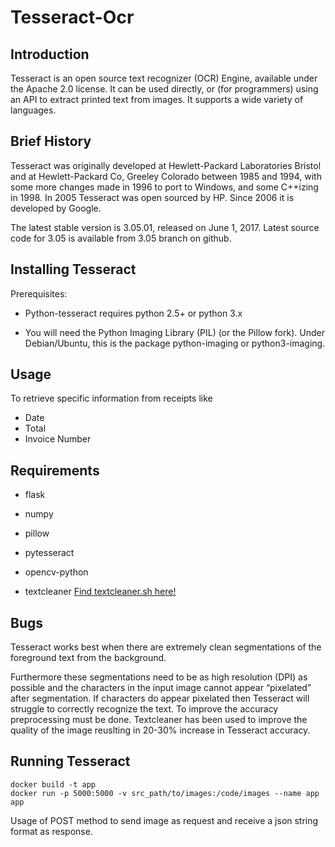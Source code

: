 # Tesseract-Ocr

## Introduction

Tesseract is an open source text recognizer (OCR) Engine, available under the Apache 2.0 license. It can be used directly, or (for programmers) using an API to extract printed text from images. It supports a wide variety of languages.

## Brief History

Tesseract was originally developed at Hewlett-Packard Laboratories Bristol and at Hewlett-Packard Co, Greeley Colorado between 1985 and 1994, with some more changes made in 1996 to port to Windows, and some C++izing in 1998. In 2005 Tesseract was open sourced by HP. Since 2006 it is developed by Google.

The latest stable version is 3.05.01, released on June 1, 2017. Latest source code for 3.05 is available from 3.05 branch on github.

## Installing Tesseract

Prerequisites:

* Python-tesseract requires python 2.5+ or python 3.x

* You will need the Python Imaging Library (PIL) (or the Pillow fork). Under Debian/Ubuntu, this is the package python-imaging or python3-imaging.

## Usage

To retrieve specific information from receipts like
* Date
* Total
* Invoice Number


## Requirements

* flask

* numpy

* pillow

* pytesseract

* opencv-python

* textcleaner [Find textcleaner.sh here!](http://www.fmwconcepts.com/imagemagick/textcleaner/index.php)

## Bugs

Tesseract works best when there are extremely clean segmentations of the foreground text from the background.

Furthermore these segmentations need to be as high resolution (DPI) as possible and the characters in the input image cannot appear “pixelated” after segmentation. If characters do appear pixelated then Tesseract will struggle to correctly recognize the text. To improve the accuracy preprocessing must be done. Textcleaner has been used to improve the quality of the image reuslting in 20-30% increase in Tesseract accuracy.

## Running Tesseract

```
docker build -t app
docker run -p 5000:5000 -v src_path/to/images:/code/images --name app app
```
Usage of POST method to send image as request and receive a json string format as response.
